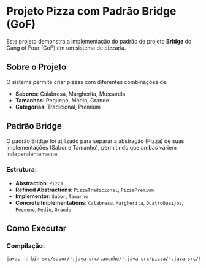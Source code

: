 # Projeto Pizza com Padrão Bridge (GoF)

Este projeto demonstra a implementação do padrão de projeto **Bridge** do Gang of Four (GoF) em um sistema de pizzaria.

## Sobre o Projeto

O sistema permite criar pizzas com diferentes combinações de:
- **Sabores**: Calabresa, Margherita, Mussarela
- **Tamanhos**: Pequeno, Médio, Grande
- **Categorias**: Tradicional, Premium

## Padrão Bridge

O padrão Bridge foi utilizado para separar a abstração (Pizza) de suas implementações (Sabor e Tamanho), permitindo que ambas variem independentemente.

### Estrutura:
- **Abstraction**: `Pizza`
- **Refined Abstractions**: `PizzaTradicional`, `PizzaPremium`
- **Implementor**: `Sabor`, `Tamanho`
- **Concrete Implementations**: `Calabresa`, `Margherita`, `QuatroQueijos`, `Pequeno`, `Medio`, `Grande`

## Como Executar

### Compilação:
```bash
javac -d bin src/sabor/*.java src/tamanho/*.java src/pizza/*.java src/Pizzaria.java